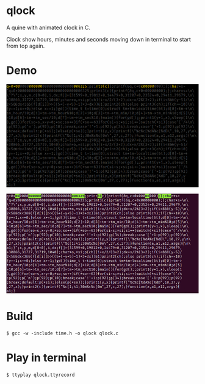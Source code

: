 # qlock

A quine with animated clock in C.

Clock show hours, minutes and seconds moving down in terminal to start from top again.

# Demo

![Demo](./qlock_by.gif)

![Demo](./qlock.gif)

# Build

`$ gcc -w -include time.h -o qlock qlock.c`

# Play in terminal

`$ ttyplay qlock.ttyrecord`
